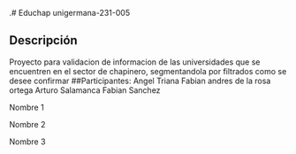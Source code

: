 .# Educhap unigermana-231-005
## Descripción
Proyecto para validacion de informacion de las universidades que se encuentren en el sector de chapinero, segmentandola por filtrados como se desee confirmar
##Participantes: 
Angel Triana
Fabian andres de la rosa ortega
Arturo Salamanca
Fabian Sanchez

Nombre 1

Nombre 2

Nombre 3

